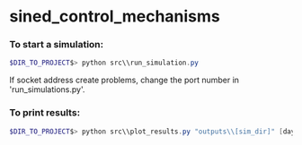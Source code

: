 # sined_control_mechanisms

### To start a simulation:

```Powershell
$DIR_TO_PROJECT$> python src\\run_simulation.py
```

If socket address create problems, change the port number in 'run_simulations.py'.

### To print results:

```Powershell
$DIR_TO_PROJECT$> python src\\plot_results.py "outputs\\[sim_dir]" [day_to_plot] [day_to_end_plot]
```